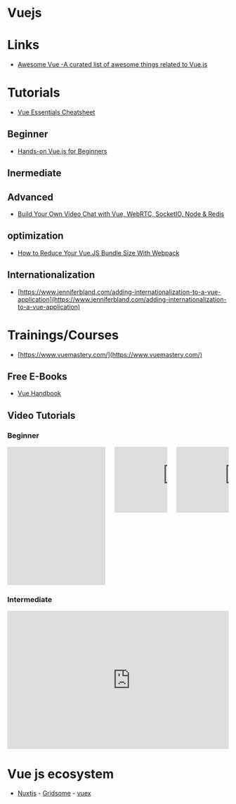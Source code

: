 # Vuejs

# Links

- [Awesome Vue -A curated list of awesome things related to Vue.js ](https://awesome-vue.js.org)

# Tutorials

- [Vue Essentials Cheatsheet](https://www.vuemastery.com/pdf/Vue-Essentials-Cheat-Sheet.pdf)

## Beginner

- [Hands-on Vue.js for Beginners ](https://dev.to/vuevixens/hands-on-vuejs-for-beginners-part-1-2j2g)
## Inermediate

## Advanced 
- [Build Your Own Video Chat with Vue, WebRTC, SocketIO, Node & Redis](https://levelup.gitconnected.com/build-your-own-video-chat-with-vue-webrtc-socketio-node-redis-eb51b78f9f55)

## optimization
- [How to Reduce Your Vue.JS Bundle Size With Webpack](https://www.jenniferbland.com/how-to-reduce-your-vue-js-bundle-size-with-webpack)

## Internationalization

- [https://www.jenniferbland.com/adding-internationalization-to-a-vue-application](https://www.jenniferbland.com/adding-internationalization-to-a-vue-application)

# Trainings/Courses

- [https://www.vuemastery.com/](https://www.vuemastery.com/)

## Free E-Books

- [Vue Handbook](https://vuehandbook.com/)

## Video Tutorials
### Beginner  

<div class="columns">
  <div class="column is-4">
  <iframe width="560" height="315" src="https://www.youtube.com/embed/5LYrN_cAJoA" frameborder="0" allow="accelerometer; autoplay; encrypted-media; gyroscope; picture-in-picture" allowfullscreen></iframe>
  </div>

  <div class="column is-4">
   <iframe src="https://www.youtube.com/embed/Wy9q22isx3U" frameborder="0" allow="accelerometer; autoplay; encrypted-media; gyroscope; picture-in-picture" allowfullscreen>
 </iframe> 
  </div>
  <div class="column is-4">
       <iframe  src="https://www.youtube.com/embed/4deVCNJq3qc" frameborder="0" allow="accelerometer; autoplay; encrypted-media; gyroscope; picture-in-picture" allowfullscreen></iframe>
  </div>


  </div>

### Intermediate   


<div class="columns">

  
  <div class="column is-4">
      <iframe width="560" height="315" src="https://www.youtube.com/embed/8z2qRln9tnc" frameborder="0" allow="accelerometer; autoplay; encrypted-media; gyroscope; picture-in-picture" allowfullscreen></iframe>
  </div>

  
</div>

# Vue js ecosystem

- [Nuxtjs](https://nuxtjs.org/) - [Gridsome](https://gridsome.org/) - [vuex](https://vuex.vuejs.org/guide/state.html)
